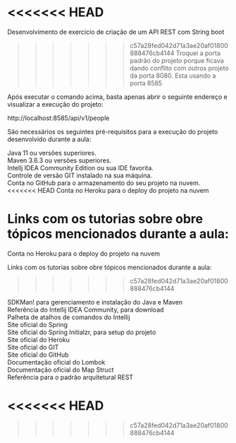 <<<<<<< HEAD
=======
Desenvolvimento de exercício de criação de um API REST com String boot

>>>>>>> c57a28fed042d71a3ae20af01800888476cb4144
Troquei a porta padrão do projeto porque ficava dando conflito com outros
projeto da porta 8080.
Esta usando a porta 8585

Após executar o comando acima, basta apenas abrir o seguinte endereço e visualizar a execução do projeto:

http://localhost:8585/api/v1/people


São necessários os seguintes pré-requisitos para a execução do projeto desenvolvido durante a aula:

Java 11 ou versões superiores.  
Maven 3.6.3 ou versões superiores.  
Intellj IDEA Community Edition ou sua IDE favorita.  
Controle de versão GIT instalado na sua máquina.  
Conta no GitHub para o armazenamento do seu projeto na nuvem.  
<<<<<<< HEAD
Conta no Heroku para o deploy do projeto na nuvem

Links com os tutorias sobre obre tópicos mencionados durante a aula:
=======
Conta no Heroku para o deploy do projeto na nuvem  

Links com os tutorias sobre obre tópicos mencionados durante a aula:  
>>>>>>> c57a28fed042d71a3ae20af01800888476cb4144

SDKMan! para gerenciamento e instalação do Java e Maven  
Referência do Intellij IDEA Community, para download  
Palheta de atalhos de comandos do Intellij  
Site oficial do Spring  
Site oficial do Spring Initialzr, para setup do projeto  
Site oficial do Heroku  
Site oficial do GIT  
Site oficial do GitHub  
Documentação oficial do Lombok  
Documentação oficial do Map Struct  
Referência para o padrão arquitetural REST  

<<<<<<< HEAD
=======


>>>>>>> c57a28fed042d71a3ae20af01800888476cb4144
